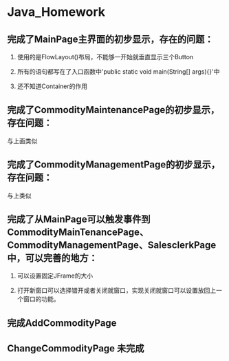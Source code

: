 # Java_Homework

## 完成了MainPage主界面的初步显示，存在的问题：

1. 使用的是FlowLayout()布局，不能够一开始就垂直显示三个Button

2. 所有的语句都写在了入口函数中'public static void main(String[] args){}'中

3. 还不知道Container的作用

## 完成了CommodityMaintenancePage的初步显示，存在问题：

与上面类似

## 完成了CommodityManagementPage的初步显示，存在问题：

与上类似

## 完成了从MainPage可以触发事件到CommodityMainTenancePage、CommodityManagementPage、SalesclerkPage中，可以完善的地方：

1. 可以设置固定JFrame的大小

2. 打开新窗口可以选择错开或者关闭就窗口，实现关闭就窗口可以设置放回上一个窗口的功能。

## 完成AddCommodityPage

## ChangeCommodityPage 未完成
